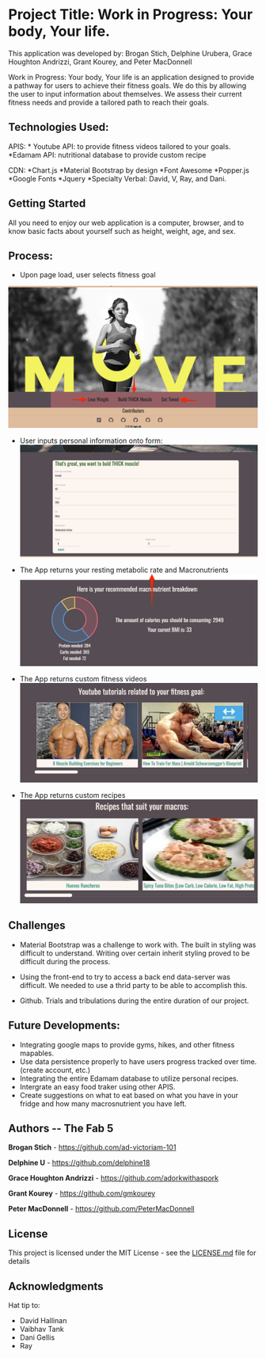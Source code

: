 # Project Title: Work in Progress: Your body, Your life.

This application was developed by: Brogan Stich, Delphine Urubera, Grace Houghton Andrizzi, Grant Kourey, and Peter MacDonnell

Work in Progress: Your body, Your life is an application designed to provide a pathway for users to achieve their fitness goals. We do this by allowing the user to input information about themselves. We assess their current fitness needs and provide a tailored path to reach their goals.  


## Technologies Used: 

APIS:
	* Youtube API: to provide fitness videos tailored to your goals. 
    *Edamam API: nutritional database to provide custom recipe
	
CDN:
	*Chart.js
	*Material Bootstrap by design
	*Font Awesome
	*Popper.js
	*Google Fonts
	*Jquery
	*Specialty Verbal: David, V, Ray, and Dani. 
	

## Getting Started

All you need to enjoy our web application is a computer, browser, and to know basic facts about yourself such as height, weight, age, and sex.


## Process: 
* Upon page load, user selects fitness goal

![Step 1](assets/images/Step_1.png)

* User inputs personal information onto form: 
![Step 2](assets/images/Step2.png)

* The App returns your resting metabolic rate and Macronutrients
![Step 3](assets/images/Step3.png)

* The App returns custom fitness videos
![Step 4](assets/images/Step4.png)

* The App returns custom recipes
![Step 5](assets/images/Step5.png)


## Challenges
* Material Bootstrap was a challenge to work with. The built in styling was difficult to understand.  Writing over certain inherit styling proved to be difficult during the process. 

* Using the front-end to try to access a back end data-server was difficult.  We needed to use a thrid party to be able to accomplish this. 

* Github. Trials and tribulations during the entire duration of our project. 

## Future Developments:

* Integrating google maps to provide gyms, hikes, and other fitness mapables. 
* Use data persistence properly to have users progress tracked over time. (create account, etc.)
* Integrating the entire Edamam database to utilize personal recipes.
* Intergrate an easy food traker using other APIS.
* Create suggestions on what to eat based on what you have in your fridge and how many macrosnutrient you have left. 



## Authors -- The Fab 5

**Brogan Stich** - 
https://github.com/ad-victoriam-101

**Delphine U** -
https://github.com/delphine18

**Grace Houghton Andrizzi** -
https://github.com/adorkwithaspork

**Grant Kourey** -
https://github.com/gmkourey

**Peter MacDonnell** -
https://github.com/PeterMacDonnell


## License

This project is licensed under the MIT License - see the [LICENSE.md](LICENSE.md) file for details

## Acknowledgments

Hat tip to:
* David Hallinan
* Vaibhav Tank
* Dani Gellis
* Ray
